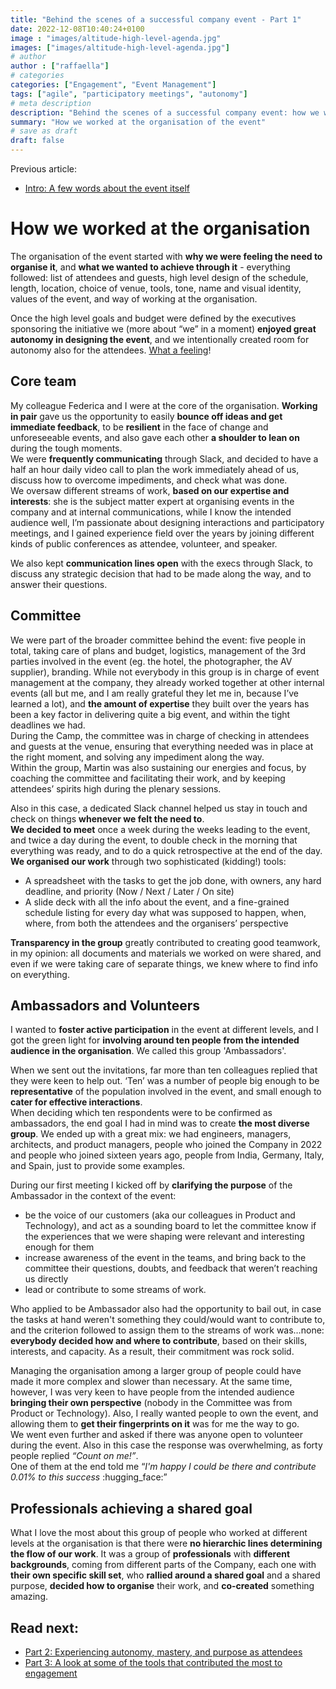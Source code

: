 ```yaml
---
title: "Behind the scenes of a successful company event - Part 1"
date: 2022-12-08T10:40:24+0100
image : "images/altitude-high-level-agenda.jpg"
images: ["images/altitude-high-level-agenda.jpg"]
# author
author : ["raffaella"]
# categories
categories: ["Engagement", "Event Management"]
tags: ["agile", "participatory meetings", "autonomy"]
# meta description
description: "Behind the scenes of a successful company event: how we worked at the organisation of the event"
summary: "How we worked at the organisation of the event"
# save as draft
draft: false
---
```

Previous article: 
- [Intro: A few words about the event itself](https://raffaellarossini.com/blog/20221207_altitude-behind-the-scenes/)

# How we worked at the organisation

The organisation of the event started with **why we were feeling the need to organise it**, and **what we wanted to achieve through it** - everything followed: list of attendees and guests, high level design of the schedule, length, location, choice of venue, tools, tone, name and visual identity, values of the event, and way of working at the organisation.

Once the high level goals and budget were defined by the executives sponsoring the initiative we (more about “we” in a moment) **enjoyed great autonomy in designing the event**, and we intentionally created room for autonomy also for the attendees. [What a feeling](https://www.youtube.com/watch?v=ILWSp0m9G2U)!

## Core team
My colleague Federica and I were at the core of the organisation. **Working in pair** gave us the opportunity to easily **bounce off ideas and get immediate feedback**, to be **resilient** in the face of change and unforeseeable events, and also gave each other **a shoulder to lean on** during the tough moments.<br>
We were **frequently communicating** through Slack, and decided to have a half an hour daily video call to plan the work immediately ahead of us, discuss how to overcome impediments, and check what was done.<br> 
We oversaw different streams of work, **based on our expertise and interests**: she is the subject matter expert at organising events in the company and at internal communications, while I know the intended audience well, I’m passionate about designing interactions and participatory meetings, and I gained experience field over the years by joining different kinds of public conferences as attendee, volunteer, and speaker.

We also kept **communication lines open** with the execs through Slack, to discuss any strategic decision that had to be made along the way, and to answer their questions.

## Committee
We were part of the broader committee behind the event: five people in total, taking care of plans and budget, logistics, management of the 3rd parties involved in the event (eg. the hotel, the photographer, the AV supplier), branding. While not everybody in this group is in charge of event management at the company, they already worked together at other internal events (all but me, and I am really grateful they let me in, because I’ve learned a lot), and **the amount of expertise** they built over the years has been a key factor in delivering quite a big event, and within the tight deadlines we had.<br>
During the Camp, the committee was in charge of checking in attendees and guests at the venue, ensuring that everything needed was in place at the right moment, and solving any impediment along the way.<br> 
Within the group, Martin was also sustaining our energies and focus, by coaching the committee and facilitating their work, and by keeping attendees’ spirits high during the plenary sessions.

Also in this case, a dedicated Slack channel helped us stay in touch and check on things **whenever we felt the need to**.<br> 
**We decided to meet** once a week during the weeks leading to the event, and twice a day during the event, to double check in the morning that everything was ready, and to do a quick retrospective at the end of the day.<br> 
**We organised our work** through two sophisticated (kidding!) tools:

- A spreadsheet with the tasks to get the job done, with owners, any hard deadline, and priority (Now / Next / Later / On site)
- A slide deck with all the info about the event, and a fine-grained schedule listing for every day what was supposed to happen, when, where, from both the attendees and the organisers’ perspective

**Transparency in the group** greatly contributed to creating good teamwork, in my opinion: all documents and materials we worked on were shared, and even if we were taking care of separate things, we knew where to find info on everything. 

## Ambassadors and Volunteers
I wanted to **foster active participation** in the event at different levels, and I got the green light for **involving around ten people from the intended audience in the organisation**. We called this group 'Ambassadors'.

When we sent out the invitations, far more than ten colleagues replied that they were keen to help out. ‘Ten’ was a number of people big enough to be **representative** of the population involved in the event, and small enough to **cater for effective interactions**.<br> 
When deciding which ten respondents were to be confirmed as ambassadors, the end goal I had in mind was to create **the most diverse group**. We ended up with a great mix: we had engineers, managers, architects, and product managers, people who joined the Company in 2022 and people who joined sixteen years ago, people from India, Germany, Italy, and Spain, just to provide some examples.

During our first meeting I kicked off by **clarifying the purpose** of the Ambassador in the context of the event: 

- be the voice of our customers (aka our colleagues in Product and Technology), and act as a sounding board to let the committee know if the experiences that we were shaping were relevant and interesting enough for them
- increase awareness of the event in the teams, and bring back to the committee their questions, doubts, and feedback that weren’t reaching us directly
- lead or contribute to some streams of work.  

Who applied to be Ambassador also had the opportunity to bail out, in case the tasks at hand weren't something they could/would want to contribute to, and the criterion followed to assign them to the streams of work was…none: **everybody decided how and where to contribute**, based on their skills, interests, and capacity. As a result, their commitment was rock solid.

Managing the organisation among a larger group of people could have made it more complex and slower than necessary. At the same time, however, I was very keen to have people from the intended audience **bringing their own perspective** (nobody in the Committee was from Product or Technology). Also, I really wanted people to own the event, and allowing them to **get their fingerprints on it** was for me the way to go.<br>
We went even further and asked if there was anyone open to volunteer during the event. Also in this case the response was overwhelming, as forty people replied *“Count on me!”*.<br>
One of them at the end told me “*I'm happy I could be there and contribute 0.01% to this success* :hugging_face:”

## Professionals achieving a shared goal
What I love the most about this group of people who worked at different levels at the organisation is that there were **no hierarchic lines determining the flow of our work**. It was a group of **professionals** with **different backgrounds**, coming from different parts of the Company, each one with **their own specific skill set**, who **rallied around a shared goal** and a shared purpose, **decided how to organise** their work, and **co-created** something amazing.

## Read next:

- [Part 2: Experiencing autonomy, mastery, and purpose as attendees](https://raffaellarossini.com/blog/20221207_altitude-attendees/)
- [Part 3: A look at some of the tools that contributed the most to engagement](https://raffaellarossini.com/blog/20221207_altitude-tools/)